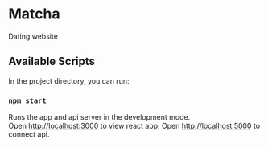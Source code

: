 # Matcha
Dating website

## Available Scripts

In the project directory, you can run:

### `npm start`

Runs the app and api server in the development mode.<br>
Open [http://localhost:3000](http://localhost:3000) to view react app.
Open [http://localhost:5000](http://localhost:5000) to connect api.


